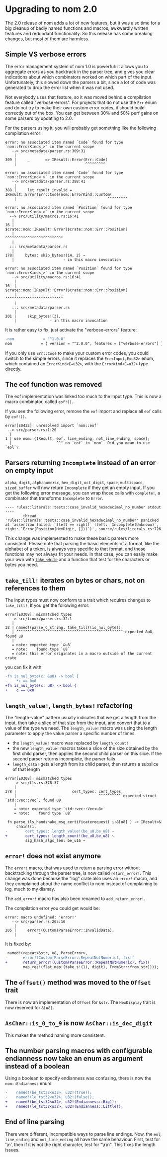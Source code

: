 # Upgrading to nom 2.0

The 2.0 release of nom adds a lot of new features, but it was also time for a big cleanup of badly named functions and macros, awkwardly written features and redundant functionality. So this release has some breaking changes, but most of them are harmless.

## Simple VS verbose errors

The error management system of nom 1.0 is powerful: it allows you to aggregate errors as you backtrack in the parser tree, and gives you clear indications about which combinators worked on which part of the input. Unfortunately, this slowed down the parsers a bit, since a lot of code was generated to drop the error list when it was not used.

Not everybody uses that feature, so it was moved behind a compilation feature called "verbose-errors". For projects that do not use the `Err` enum and do not try to make their own custom error codes, it should build correctly out of the box. You can get between 30% and 50% perf gains on some parsers by updating to 2.0.

For the parsers using it, you will probably get something like the following compilation error:

```
error: no associated item named `Code` found for type `nom::ErrorKind<_>` in the current scope
   --> src/metadata/parser.rs:309:31
    |
309 |     _       => IResult::Error(Err::Code(
    |                               ^^^^^^^^^

error: no associated item named `Code` found for type `nom::ErrorKind<_>` in the current scope
   --> src/metadata/parser.rs:388:41
    |
388 |     let result_invalid = IResult::Error(Err::Code(nom::ErrorKind::Custom(
    |                                         ^^^^^^^^^

error: no associated item named `Position` found for type `nom::ErrorKind<_>` in the current scope
  --> src/utility/macros.rs:16:41
   |
16 |             $crate::nom::IResult::Error($crate::nom::Err::Position(
   |                                         ^^^^^^^^^^^^^^^^^^^^^^^^^^
   |
  ::: src/metadata/parser.rs
   |
178|     bytes: skip_bytes!(14, 2) ~
   |                      - in this macro invocation

error: no associated item named `Position` found for type `nom::ErrorKind<_>` in the current scope
   --> src/utility/macros.rs:16:41
    |
16  |             $crate::nom::IResult::Error($crate::nom::Err::Position(
    |                                         ^^^^^^^^^^^^^^^^^^^^^^^^^^
    |
   ::: src/metadata/parser.rs
    |
201 |     skip_bytes!(3),
    |               - in this macro invocation
```

It is rather easy to fix, just activate the "verbose-errors" feature:

```diff
-nom             = "^1.0.0"
nom             = { version = "^2.0.0", features = ["verbose-errors"] }
```

If you only use `Err::Code` to make your custom error codes, you could switch to the simple errors, since it replaces the `Err<Input,E=u32>` enum, which contained an `ErrorKind<E=u32>`, with the `ErrorKind<E=u32>` type directly.

## The eof function was removed

The eof implementation was linked too much to the input type. This is now a macro combinator, called `eof!()`.

If you see the following error, remove the `eof` import and replace all `eof` calls by `eof!()`.
```
error[E0432]: unresolved import `nom::eof`
 --> src/parser.rs:1:20
  |
1 | use nom::{IResult, eof, line_ending, not_line_ending, space};
  |                    ^^^ no `eof` in `nom`. Did you mean to use `eol`?
```

## Parsers returning `Incomplete` instead of an error on empty input

`alpha`, `digit`, `alphanumeric`, `hex_digit`, `oct_digit`, `space`, `multispace`, `sized_buffer` will now return `Incomplete` if they get an empty input. If you get the following error message, you can wrap those calls with `complete!`, a combinator that transforms `Incomplete` to `Error`.

```
---- rules::literals::tests::case_invalid_hexadecimal_no_number stdout ----
        thread 'rules::literals::tests::case_invalid_hexadecimal_no_number' panicked at 'assertion failed: `(left == right)` (left: `Incomplete(Unknown)`, right: `Error(Position(HexDigit, []))`)', source/rules/literals.rs:726
```

This change was implemented to make these basic parsers more consistent. Please note that parsing the basic elements of a format, like the alphabet of a token, is always very specific to that format, and those functions may not always fit your needs. In that case, you can easily make your own with [`take_while`](take_while.m.html) and a function that test for the characters or bytes you need.

## `take_till!` iterates on bytes or chars, not on references to them

The input types must now conform to a trait which requires changes to `take_till!`. If you get the following error:

```
error[E0308]: mismatched types
  --> src/linux/parser.rs:32:1
   |
32 | named!(parse_c_string, take_till!(is_nul_byte));
   | ^^^^^^^^^^^^^^^^^^^^^^^^^^^^^^^^^^^^^^^^^^^^^^^^ expected &u8, found u8
   |
   = note: expected type `&u8`
   = note:    found type `u8`
   = note: this error originates in a macro outside of the current crate
```

you can fix it with:

```diff
-fn is_nul_byte(c: &u8) -> bool {
-    *c == 0x0
+fn is_nul_byte(c: u8) -> bool {
+    c == 0x0
```

## `length_value!`, `length_bytes!` refactoring

The "length-value" pattern usually indicates that we get a length from the input, then take a slice of that size from the input, and convert that to a value of the type we need. The `length_value!` macro was using the length parameter to apply the value parser a specific number of times.

- the `length_value!` macro was replaced by `length_count!`
- the new `length_value!` macros takes a slice of the size obtained by the first child parser, then applies the second child parser on this slice. If the second parser returns incomplete, the parser fails
- `length_data!` gets a length from its child parser, then returns a subslice of that length

```
error[E0308]: mismatched types
   --> src/tls.rs:378:37
    |
378 |                         cert_types: cert_types,
    |                                     ^^^^^^^^^^ expected struct `std::vec::Vec`, found u8
    |
    = note: expected type `std::vec::Vec<u8>`
    = note:    found type `u8`
```

```diff
 fn parse_tls_handshake_msg_certificaterequest( i:&[u8] ) -> IResult<&[u8], TlsMessageHandshake> {
     chain!(i,
-        cert_types: length_value!(be_u8,be_u8) ~
+        cert_types: length_count!(be_u8,be_u8) ~
         sig_hash_algs_len: be_u16 ~
```

## `error!` does not exist anymore

The `error!` macro, that was used to return a parsing error without backtracking through the parser tree, is now called `return_error!`. This change was done because the "log" crate also uses an `error!` macro, and they complained about the name conflict to nom instead of complaining to log, much to my dismay.

The `add_error!` macro has also been renamed to `add_return_error!`.

The compilation error you could get would be:

```
error: macro undefined: 'error!'
   --> src/parser.rs:205:10
    |
205 |     error!(Custom(ParseError::InvalidData),
    |          ^
```

It is fixed by:

```diff
 named!(repeat<&str, u8, ParseError>,
-       error!(Custom(ParseError::RepeatNotNumeric), fix!(
+       return_error!(Custom(ParseError::RepeatNotNumeric), fix!(
        map_res!(flat_map!(take_s!(1), digit), FromStr::from_str))));
```

## The `offset()` method was moved to the `Offset` trait

There is now an implementation of `Offset` for `&str`. The `HexDisplay` trait is now reserved for `&[u8]`.

## `AsChar::is_0_to_9` is now `AsChar::is_dec_digit`

This makes the method naming more consistent.

## The number parsing macros with configurable endianness now take an enum as argument instead of a boolean

Using a boolean to specify endianness was confusing, there is now the `nom::Endianness` enum:

```diff
-    named!(be_tst32<u32>, u32!(true));
-    named!(le_tst32<u32>, u32!(false));
+    named!(be_tst32<u32>, u32!(Endianness::Big));
+    named!(le_tst32<u32>, u32!(Endianness::Little));
```

## End of line parsing

There were different, incompatible ways to parse line endings. Now, the `eol`, `line_ending` and `not_line_ending` all have the same behaviour. First, test for '\n', then if it is not the right character, test for "\r\n". This fixes the length issues.
